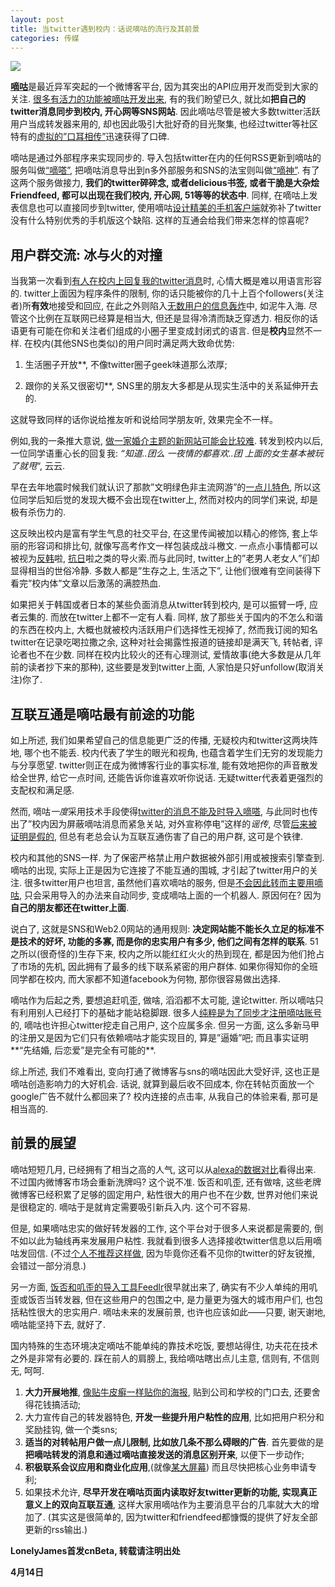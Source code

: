 ```yaml
---
layout: post
title: 当twitter遇到校内：话说嘀咕的流行及其前景
categories: 传媒
---
```


![](https://ws1.sinaimg.cn/large/4b91f9d5ly1fvlublk0i8j20r70abwjq.jpg)

[**嘀咕**](http://digu.com/)是最近异军突起的一个微博客平台, 因为其突出的API应用开发而受到大家的关注. [很多有活力的功能被嘀咕开发出来](http://www.mcgeek.cn/will-digu-be-the-chinese-ver-twitter/), 有的我们盼望已久, 就比如**把自己的twitter消息同步到校内, 开心网等SNS网站**. 因此嘀咕尽管是被大多数twitter活跃用户当成转发器来用的, 却也因此吸引大批好奇的目光聚集, 也经过twitter等社区特有的[虚拟的”口耳相传”](http://search.twitter.com/search?q=%E5%98%80%E5%92%95)迅速获得了口碑.

嘀咕是通过外部程序来实现同步的. 导入包括twitter在内的任何RSS更新到嘀咕的服务叫做[“嘀嗒”](http://digufeed.com/), 把嘀咕消息导出到n多外部服务和SNS的法宝则叫做[“嘀神”](http://www.digusync.com/). 有了这两个服务做接力, **我们的twitter碎碎念, 或者delicious书签, 或者干脆是大杂烩Friendfeed, 都可以出现在我们校内, 开心网, 51等等的状态中**. 同样, 在嘀咕上发表信息也可以直接同步到twitter, 使用嘀咕[设计精美的手机客户端](http://www.huotu.com/)就弥补了twitter没有什么特别优秀的手机版这个缺陷. 这样的互通会给我们带来怎样的惊喜呢?

## 用户群交流: 冰与火的对撞

当我第一次看到[有人在校内上回复我的twitter消息](https://twitter.com/lishuhang/status/1509016024)时, 心情大概是难以用语言形容的. twitter上面因为程序条件的限制, 你的话只能被你的几十上百个followers(关注者)所**有效**地接受和回应, 在此之外则陷入[无数用户的信息轰炸](http://twittervision.com/)中, 如泥牛入海. 尽管这个比例在互联网已经算是相当大, 但还是显得冷清而缺乏穿透力. 相反你的话语更有可能在你和关注者们组成的小圈子里变成封闭式的语言. 但是**校内**显然不一样. 在校内(其他SNS也类似)的用户同时满足两大致命优势:

1. 生活圈子开放**, 不像twitter圈子geek味道那么浓厚;

2. 跟你的关系又很密切**, SNS里的朋友大多都是从现实生活中的关系延伸开去的.

这就导致同样的话你说给推友听和说给同学朋友听, 效果完全不一样。

例如,我的一条推大意说, [做一家婚介主题的新网站可能会比较难](https://twitter.com/lishuhang/status/1509194628). 转发到校内以后, 一位同学语重心长的回复我: *“知道..团么 一夜情的都喜欢..团 上面的女生基本被玩了就甩*“, 云云. 

早在去年地震时候我们就认识了那款”文明绿色非主流网游”的[一点儿特色](http://www.cnbeta.com/articles/56515.htm), 所以这位同学后知后觉的发现大概不会出现在twitter上, 然而对校内的同学们来说, 却是极有杀伤力的. 

这反映出校内是富有学生气息的社交平台, 在这里传闻被加以精心的修饰, 套上华丽的形容词和排比句, 就像写高考作文一样包装成战斗檄文. 一点点小事情都可以被视为[反韩](http://movie.xiaonei.com/discuss.do?d=detail&id=80025)啦, [抗日](http://www.google.cn/search?hl=zh-CN&q=%E6%97%A5%E6%9C%AC+site%3Axiaonei.com&sourceid=navclient-ff&rlz=1B3GGGL_zh-CNCN322CN323&ie=UTF-8)啦之类的导火索.而与此同时, twitter上的”老男人老女人”们却显得相当的世俗冷静. 多数人都是”生存之上, 生活之下”, 让他们很难有空间装得下看完”校内体”文章以后激荡的满腔热血.

如果把关于韩国或者日本的某些负面消息从twitter转到校内, 是可以振臂一呼, 应者云集的. 而放在twitter上都不一定有人看. 同样, 放了那些关于国内的不怎么和谐的东西在校内上, 大概也就被校内活跃用户们选择性无视掉了, 然而我订阅的知名twitter在记录吃喝拉撒之余, 这种对社会揭露性报道的链接却是满天飞, 转帖者, 评论者也不在少数. 同样在校内比较火的还有心理测试, 爱情故事(绝大多数是从几年前的读者抄下来的那种), 这些要是发到twitter上面, 人家怕是只好unfollow(取消关注)你了.

## 互联互通是嘀咕最有前途的功能

如上所述, 我们如果希望自己的信息能更广泛的传播, 无疑校内和twitter这两块阵地, 哪个也不能丢. 校内代表了学生的眼光和视角, 也蕴含着学生们无穷的发现能力与分享愿望. twitter则正在成为微博客行业的事实标准, 能有效地把你的声音散发给全世界, 给它一点时间, 还能告诉你谁喜欢听你说话. 无疑twitter代表着更强烈的支配权和满足感. 

然而, 嘀咕*一度*采用技术手段使得[twitter的消息不能及时导入嘀嗒](http://twitter.com/ZhiShu/status/1418132184), 与此同时也传出了”校内因为屏蔽嘀咕消息而紧急关站, 对外宣称停电”这样的*谣传*, 尽管[后来被证明是假的](http://twitter.com/lishuhang/status/1509189473), 但总有老总会认为互联互通伤害了自己的用户群, 这可是个铁律.

校内和其他的SNS一样. 为了保密严格禁止用户数据被外部引用或被搜索引擎查到. 嘀咕的出现, 实际上正是因为它连接了不能互通的围城, 才引起了twitter用户的关注. 很多twitter用户也坦言, 虽然他们喜欢嘀咕的服务, 但是[不会因此转而主要用嘀咕](http://twitter.com/ZhiShu/status/1416584338), 只会采用导入的办法来自动同步, 变成嘀咕上面的一个机器人. 原因何在? 因为**自己的朋友都还在twitter上面**.

说白了, 这就是SNS和Web2.0网站的通用规则: **决定网站能不能长久立足的标准不是技术的好坏, 功能的多寡, 而是你的忠实用户有多少, 他们之间有怎样的联系**. 51之所以(很奇怪的)生存下来, 校内之所以能红红火火的热到现在, 都是因为他们抢占了市场的先机, 因此拥有了最多的线下联系紧密的用户群体. 如果你得知你的全班同学都在校内, 而大家都不知道facebook为何物, 那你很容易做出选择.

嘀咕作为后起之秀, 要想追赶叽歪, 做啥, 滔滔都不太可能, 遑论twitter. 所以嘀咕只有利用别人已经打下的基础才能站稳脚跟. 很多人[纯粹是为了同步才注册嘀咕账号](http://twitter.com/wintbros/status/1501402900)的, 嘀咕也许担心twitter挖走自己用户, 这个应属多余. 但另一方面, 这么多新马甲的注册又是因为它们只有依赖嘀咕才能实现目的, 算是”逼婚”吧; 而且事实证明**“先结婚, 后恋爱”是完全有可能的**.

综上所述, 我们不难看出, 变向打通了微博客与sns的嘀咕因此大受好评, 这也正是嘀咕创造影响力的大好机会. 话说, 就算到最后收不回成本, 你在转帖页面放一个google广告不就什么都回来了? 校内连接的点击率, 从我自己的体验来看, 那可是相当高的.

## 前景的展望

嘀咕短短几月, 已经拥有了相当之高的人气, 这可以从[alexa的数据对比](http://www.youweilin.com/archives/internet/web-2/digu-a-new-microblog.html)看得出来. 不过国内微博客市场会重新洗牌吗? 这个说不准. 饭否和叽歪, 还有做啥, 这些老牌微博客已经积累了足够的固定用户, 粘性很大的用户也不在少数, 世界对他们来说是很稳定的. 嘀咕于是就肯定需要吸引新兵入内. 这个可不容易. 

但是, 如果嘀咕忠实的做好转发器的工作, 这个平台对于很多人来说都是需要的, 倒不如以此为轴线再来发展用户粘性. 我就看到很多人选择接收twitter信息以后用嘀咕发回信. (不过[个人不推荐这样做](http://twitter.com/lishuhang/status/1501851306), 因为毕竟你还看不见你的twitter的好友锐推, 会错过一部分消息.)

另一方面, [饭否和叽歪的导入工具Feedlr](http://www.thws.cn/articles/feedlr-feed-blog-to-twitter-jiwaide-and-fanfou.html)很早就出来了, 确实有不少人单纯的用叽歪或饭否当转发器, 但在这些用户的包围之中, 是力量更为强大的城市用户们, 也包括粘性很大的忠实用户. 嘀咕未来的发展前景, 也许也应该如此——只要, 谢天谢地, 嘀咕能坚持下去, 就好了.

国内特殊的生态环境决定嘀咕不能单纯的靠技术吃饭, 要想站得住, 功夫花在技术之外是非常有必要的. 踩在前人的肩膀上, 我给嘀咕瞎出点儿主意, 信则有, 不信则无, 呵呵.

1. **大力开展地推**, [像贴牛皮癣一样贴你的海报](http://www.skycn.com/article/13362.html), 贴到公司和学校的门口去, 还要舍得花钱搞活动;
2. 大力宣传自己的转发器特色, **开发一些提升用户粘性的应用**, 比如把用户积分和奖励挂钩, 做一个类sns;
3. **适当的对转帖用户做一点儿限制, 比如放几条不那么碍眼的广告**. 首先要做的是**把嘀咕转发的消息和通过嘀咕直接发送的消息区别开来**, 以便下一步动作;
4. **积极联系会议应用和商业化应用**,(就像[某大屏幕](http://es.jiwai.com/)) 而且尽快把核心业务申请专利;
5. 如果技术允许, **尽早开发在嘀咕页面内读取好友twitter更新的功能, 实现真正意义上的双向互联互通**, 这样大家用嘀咕作为主要消息平台的几率就大大的增加了. (其实这是很简单的, 因为twitter和friendfeed都慷慨的提供了好友全部更新的rss输出.)

**LonelyJames首发cnBeta, 转载请注明出处**

**4月14日**